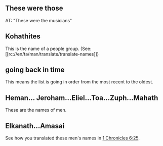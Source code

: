 ## These were those ##

AT: "These were the musicians"

## Kohathites ##

This is the name of a people group. (See: [[rc://en/ta/man/translate/translate-names]])

## going back in time  ##

This means the list is going in order from the most recent to the oldest.

## Heman... Jeroham...Eliel...Toa...Zuph...Mahath ##

These are the names of men.

## Elkanath...Amasai ##

See how you translated these men's names in [1 Chronicles 6:25](./25.md).